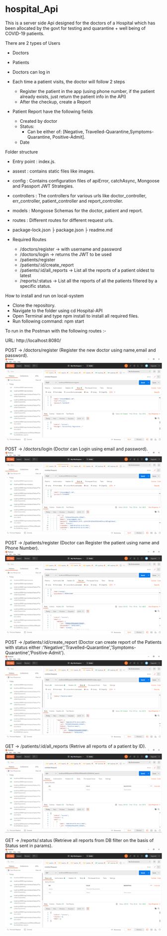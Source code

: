 # hospital_Api
This is a server side Api designed for the doctors of a Hospital which has been allocated by the govt for testing and quarantine + well being of COVID-19 patients.

There are 2 types of Users
   - Doctors
   - Patients

- Doctors can log in
- Each time a patient visits, the doctor will follow 2 steps
   - Register the patient in the app (using phone number, if the patient already exists, just return the patient info in the API)
   - After the checkup, create a Report
- Patient Report have the following fields
   - Created by doctor
   - Status:
     - Can be either of: [Negative, Travelled-Quarantine,Symptoms-Quarantine, Positive-Admit].
   - Date

Folder structure

   - Entry point : index.js.
   - assest : contains static files like images.
   - config : Contains configuration files of  apiError, catchAsync, Mongoose and Passport JWT Strategies.
   - controllers : The controllers for various urls like doctor_controller, err_controller, patient_controller and report_controller.
   - models : Mongoose Schemas for the doctor, patient and report.
   - routes : Different routes for different request urls.
   - package-lock.json
   ├ package.json 
   ├ readme.md


- Required Routes
   - /doctors/register → with username and password
   - /doctors/login → returns the JWT to be used
   - /patients/register
   - /patients/:id/create_report
   - /patients/:id/all_reports → List all the reports of a patient oldest to latest
   - /reports/:status → List all the reports of all the patients filtered by a specific status.

How to install and run on local-system
   - Clone the repository.
   - Navigate to the folder using cd Hospital-API 
   - Open Terminal and type npm install to install all required files.
   - Run following command: npm start


To run in the Postman with the following routes :-

URL: http://localhost:8080/

POST -> /doctors/register (Register the new doctor using name,email and password).
 ![Image](https://github.com/pratap-prasoon/hospital_Api/blob/master/assets/images/doctorRegister.png)

POST -> /doctors/login (Doctor can Login using email and password).
 ![Image](https://github.com/pratap-prasoon/hospital_Api/blob/master/assets/images/doctorLogin.png)

POST -> /patients/register (Doctor can Register the patient using name and Phone Number).
 ![Image](https://github.com/pratap-prasoon/hospital_Api/blob/master/assets/images/patientRegister.png)

POST -> /patients/:id/create_report (Doctor can create report of the Patients with status either :'Negative','Travelled-Quarantine','Symptoms-Quarantine','Positive-Admit').
 ![Image](https://github.com/pratap-prasoon/hospital_Api/blob/master/assets/images/createReport.png)

GET -> /patients/:id/all_reports (Retrive all reports of a patient by ID).
 ![Image](https://github.com/pratap-prasoon/hospital_Api/blob/master/assets/images/allReports.png)

GET -> /reports/:status (Retrieve all reports from DB filter on the basis of Status sent in params).
 ![Image](https://github.com/pratap-prasoon/hospital_Api/blob/master/assets/images/status.png)
